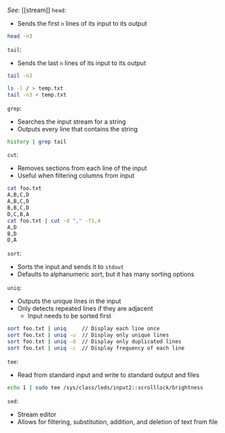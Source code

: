 *See:* [[stream]]
`head`:
- Sends the first `n` lines of its input to its output
```bash
head -n3
```

`tail`: 
- Sends the last `n` lines of its input to its output
```bash
tail -n3
```

```bash
ls -l / > temp.txt
tail -n3 < temp.txt
```

`grep`: 
- Searches the input stream for a string
- Outputs every line that contains the string
```bash
history | grep tail
```

`cut`:
- Removes sections from each line of the input
- Useful when filtering columns from input
```bash
cat foo.txt
A,B,C,D
A,B,C,D
B,B,C,D
D,C,B,A
cat foo.txt | cut -d "," -f1,4
A,D
B,D
D,A
```

`sort`:
- Sorts the input and sends it to `stdout`
- Defaults to alphanumeric sort, but it has many sorting options

`uniq`:
- Outputs the unique lines in the input
- Only detects repeated lines if they are adjacent
	- Input needs to be sorted first
```bash
sort foo.txt | uniq     // Display each line once
sort foo.txt | uniq -u  // Display only unique lines
sort foo.txt | uniq -d  // Display only duplicated lines
sort foo.txt | uniq -c  // Display frequency of each line
```

`tee`:
- Read from standard input and write to standard output and files
```bash
echo 1 | sudo tee /sys/class/leds/input2::scrolllock/brightness
```

`sed`: 
- Stream editor
- Allows for filtering, substitution, addition, and deletion of text from file
```

```

